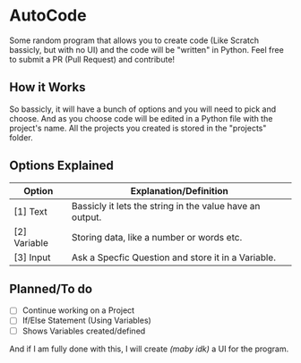 # AutoCode
Some random program that allows you to create code (Like Scratch bassicly, but with no UI) and the code will be "written" in Python.
Feel free to submit a PR (Pull Request) and contribute!

## How it Works
So bassicly, it will have a bunch of options and you will need to pick and choose. And as you choose code will be edited in a Python file with the project's name. 
All the projects you created is stored in the "projects" folder.

## Options Explained
Option | Explanation/Definition
--- | ---
[1] Text | Bassicly it lets the string in the value have an output.
[2] Variable | Storing data, like a number or words etc.
[3] Input | Ask a Specfic Question and store it in a Variable.

## Planned/To do
- [ ] Continue working on a Project 
- [ ] If/Else Statement (Using Variables)
- [ ] Shows Variables created/defined

And if I am fully done with this, I will create *(maby idk)* a UI for the program.

